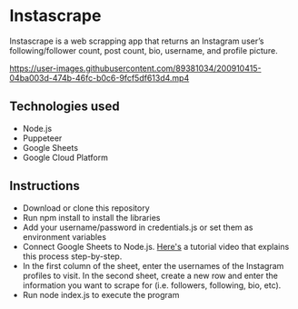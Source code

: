 # Instascrape
Instascrape is a web scrapping app that returns an Instagram user’s following/follower count, post count, bio, username, and profile picture.

https://user-images.githubusercontent.com/89381034/200910415-04ba003d-474b-46fc-b0c6-9fcf5df613d4.mp4

## Technologies used
- Node.js
- Puppeteer
- Google Sheets
- Google Cloud Platform

## Instructions
- Download or clone this repository
- Run npm install to install the libraries
- Add your username/password in credentials.js or set them as environment variables
- Connect Google Sheets to Node.js. [Here's](https://www.youtube.com/watch?v=PFJNJQCU_lo&ab_channel=JamesGrimshaw) a tutorial video that explains this process step-by-step.
- In the first column of the sheet, enter the usernames of the Instagram profiles to visit. In the second sheet, create a new row and enter the information you want to scrape for (i.e. followers, following, bio, etc). 
- Run node index.js to execute the program
